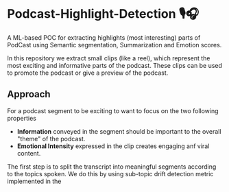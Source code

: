 # Podcast-Highlight-Detection 🎙️🎧
A ML-based POC for extracting highlights (most interesting) parts of PodCast using Semantic segmentation, Summarization and Emotion scores.

In this repository we extract small clips (like a reel), which represent the most exciting and informative parts of the podcast. These clips can be used to promote the podcast or give a preview of the podcast.

## Approach

For a podcast segment to be exciting to want to focus on the two following properties
- **Information** conveyed in the segment should be important to the overall "theme" of the podcast.
- **Emotional Intensity** expressed in the clip creates engaging anf viral content.

The first step is to split the transcript into meaningful segments according to the topics spoken. We do this by using sub-topic drift detection metric implemented in the 

